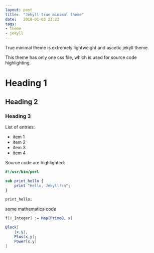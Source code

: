 ```yaml
---
layout: post
title:  "Jekyll true minimal theme"
date:   2018-01-03 23:22
tags: 
- theme
- jekyll
---
```


True minimal theme is extremely lightweight and ascetic jekyll theme.

This theme has only one css file, which is used for source code highlighting. 


# Heading 1
## Heading 2
### Heading 3

List of entries:

- item 1
- item 2
- item 3
- item 4

Source code are highlighted:

```perl
#!/usr/bin/perl

sub print_hello {
    print "Hello, Jekyll!\n";
}

print_hello;
```
some mathematica code 

```mathematica
f[x_Integer] := Map[PrimeQ, x]

Block[
    {x,y},
    Plus[x,y];
    Power[x,y]
]

```    